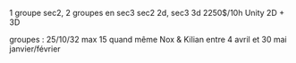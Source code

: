
1 groupe sec2, 2 groupes en sec3
	sec2 2d, sec3 3d
	2250$/10h
	Unity 2D + 3D

 groupes : 25/10/32
	max 15 quand même
	Nox & Kilian
	entre 4 avril et 30 mai
	janvier/février